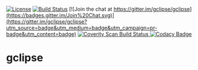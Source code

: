 [![License](https://img.shields.io/badge/License-EPL%201.0-red.svg)](https://opensource.org/licenses/EPL-1.0)
[![Build Status](https://travis-ci.org/michalperlak/gclipse.svg?branch=master)](https://travis-ci.org/michalperlak/gclipse)
[![Join the chat at https://gitter.im/gclipse/gclipse](https://badges.gitter.im/Join%20Chat.svg)](https://gitter.im/gclipse/gclipse?utm_source=badge&utm_medium=badge&utm_campaign=pr-badge&utm_content=badge)
<a href="https://scan.coverity.com/projects/michalperlak-gclipse">
  <img alt="Coverity Scan Build Status"
       src="https://scan.coverity.com/projects/13399/badge.svg"/>
</a>
[![Codacy Badge](https://api.codacy.com/project/badge/Grade/70b2008b7d164cf7936e13635f73d502)](https://www.codacy.com/app/michalperlak/gclipse?utm_source=github.com&amp;utm_medium=referral&amp;utm_content=michalperlak/gclipse&amp;utm_campaign=Badge_Grade)

# gclipse
